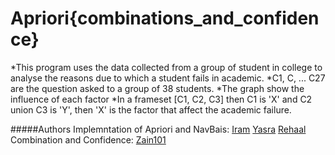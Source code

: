 Apriori{combinations_and_confidence}
=====================================

*This program uses the data collected from a group of student in college to analyse the reasons due to which a student fails in academic.
*C1, C, ... C27 are the question asked to a group of 38 students.
*The graph show the influence of each factor
*In a frameset [C1, C2, C3] then C1 is 'X'  and C2 union C3 is 'Y', then 'X' is the factor that affect the academic failure.

#####Authors
Implemntation of Apriori and NavBais:
	[Iram](https://github.com/irambhakt/)
	[Yasra]()
	[Rehaal]()
Combination and Confidence:
	[Zain101](https://www.github.com/zain101)

